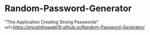 # Random-Password-Generator
"This Application Creating Strong Passwords"
<br>
url=https://piyushthawale19.github.io/Random-Password-Generator/
